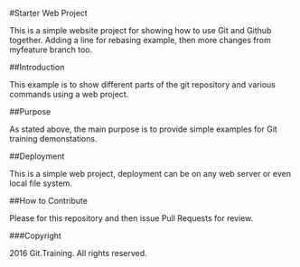 #Starter Web Project

This is a simple website project for showing how to use Git and Github together.  Adding a line for rebasing example, then more changes from myfeature branch too.

##Introduction

This example is to show different parts of the git repository and various commands using a web project.

##Purpose

As stated above, the main purpose is to provide simple examples for Git training demonstations.

##Deployment

This is a simple web project, deployment can be on any web server or even local file system.

##How to Contribute

Please for this repository and then issue Pull Requests for review.

###Copyright

2016 Git.Training.  All rights reserved.
